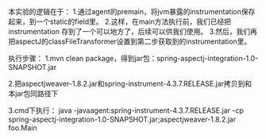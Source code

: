 本实验的逻辑在于：
1.通过agent的premain，将jvm暴露的instrumentation保存起来，到一个static的field里。
2.这样，在main方法执行前，我们已经把 instrumentation 存到了一个可以地方了，后续可以供我们使用。
3.然后，我们再把aspectJ的classFileTransformer设置到第二步获取到的instrumentation里。


执行步骤：
1.mvn clean package，得到jar包：spring-aspectj-integration-1.0-SNAPSHOT.jar

2.把aspectjweaver-1.8.2.jar和spring-instrument-4.3.7.RELEASE.jar拷贝到和本jar包同路径下

3.cmd下执行：
java -javaagent:spring-instrument-4.3.7.RELEASE.jar -cp spring-aspectj-integration-1.0-SNAPSHOT.jar;aspectjweaver-1.8.2.jar foo.Main